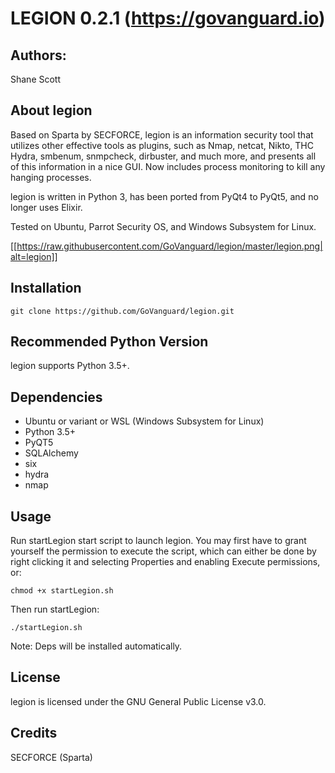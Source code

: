LEGION 0.2.1 (https://govanguard.io)
==

## Authors:
Shane Scott

## About legion
Based on Sparta by SECFORCE, legion is an information security tool that utilizes other effective tools as plugins, such as Nmap, netcat, Nikto, THC Hydra, smbenum, snmpcheck, dirbuster, and much more, and presents all of this information in a nice GUI. Now includes process monitoring to kill any hanging processes.

legion is written in Python 3, has been ported from PyQt4 to PyQt5, and no longer uses Elixir. 

Tested on Ubuntu, Parrot Security OS, and Windows Subsystem for Linux.

[[https://raw.githubusercontent.com/GoVanguard/legion/master/legion.png|alt=legion]]

## Installation
```
git clone https://github.com/GoVanguard/legion.git
```

## Recommended Python Version
legion supports Python 3.5+.

## Dependencies
* Ubuntu or variant or WSL (Windows Subsystem for Linux)
* Python 3.5+
* PyQT5
* SQLAlchemy
* six
* hydra
* nmap

## Usage
Run startLegion start script to launch legion. You may first have to grant yourself the permission to execute the script, which can either be done by right clicking it and selecting Properties and enabling Execute permissions, or:
```
chmod +x startLegion.sh
```

Then run startLegion:
```
./startLegion.sh
```
Note: Deps will be installed automatically.

## License
legion is licensed under the GNU General Public License v3.0.

## Credits
SECFORCE (Sparta)
